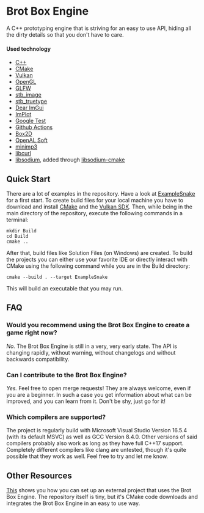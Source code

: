 # Brot Box Engine
A C++ prototyping engine that is striving for an easy to use API, hiding all the dirty details so that you don't have to care.

#### Used technology

* [C++](https://isocpp.org/)
* [CMake](https://cmake.org/)
* [Vulkan](https://vulkan.lunarg.com/)
* [OpenGL](https://www.opengl.org/)
* [GLFW](https://www.glfw.org/)
* [stb_image](https://github.com/nothings/stb/blob/master/stb_image.h)
* [stb_truetype](https://github.com/nothings/stb/blob/master/stb_truetype.h)
* [Dear ImGui](https://github.com/ocornut/imgui)
* [ImPlot](https://github.com/epezent/implot)
* [Google Test](https://github.com/google/googletest)
* [Github Actions](https://github.com/features/actions)
* [Box2D](https://box2d.org/)
* [OpenAL Soft](https://openal-soft.org/)
* [minimp3](https://github.com/lieff/minimp3)
* [libcurl](https://curl.se/libcurl/)
* [libsodium](https://github.com/jedisct1/libsodium), added through [libsodium-cmake](https://github.com/robinlinden/libsodium-cmake)

## Quick Start

There are a lot of examples in the repository. Have a look at [ExampleSnake](https://github.com/Brotcrunsher/BrotBoxEngine/tree/master/Examples/ExampleSnake) for a first start. To create build files for your local machine you have to download and install [CMake](https://cmake.org/) and the [Vulkan SDK](https://vulkan.lunarg.com/). Then, while being in the main directory of the repository, execute the following commands in a terminal:

    mkdir Build
    cd Build
    cmake ..

After that, build files like Solution Files (on Windows) are created. To build the projects you can either use your favorite IDE or directly interact with CMake using the following command while you are in the Build directory:

    cmake --build . --target ExampleSnake

This will build an executable that you may run.


## FAQ

### Would you recommend using the Brot Box Engine to create a game right now?
*No.* The Brot Box Engine is still in a very, very early state. The API is changing rapidly, without warning, without changelogs and without backwards compatibility. 

### Can I contribute to the Brot Box Engine?
*Yes.* Feel free to open merge requests! They are always welcome, even if you are a beginner. In such a case you get information about what can be improved, and you can learn from it. Don't be shy, just go for it!

### Which compilers are supported?
The project is regularly build with Microsoft Visual Studio Version 16.5.4 (with its default MSVC) as well as GCC Version 8.4.0. Other versions of said compilers probably also work as long as they have full C++17 support. Completely different compilers like clang are untested, though it's quite possible that they work as well. Feel free to try and let me know.

## Other Resources

[This](https://github.com/Brotcrunsher/BrotBoxEngineExampleExternal) shows you how you can set up an external project that uses the Brot Box Engine. The repository itself is tiny, but it's CMake code downloads and integrates the Brot Box Engine in an easy to use way.
